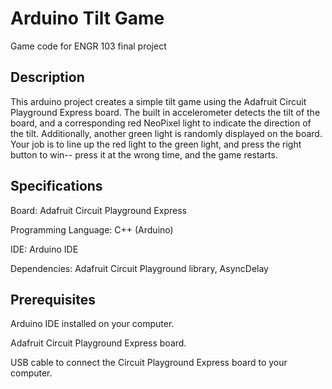 # Arduino Tilt Game
Game code for ENGR 103 final project

## Description

This arduino project creates a simple tilt game using the Adafruit Circuit Playground Express board. The built in accelerometer detects the tilt of the board, and a corresponding red NeoPixel light to indicate the direction of the tilt. Additionally, another green light is randomly displayed on the board. Your job is to line up the red light to the green light, and press the right button to win-- press it at the wrong time, and the game restarts.

## Specifications

Board: Adafruit Circuit Playground Express

Programming Language: C++ (Arduino)

IDE: Arduino IDE

Dependencies: Adafruit Circuit Playground library, AsyncDelay

## Prerequisites

Arduino IDE installed on your computer. 

Adafruit Circuit Playground Express board.

USB cable to connect the Circuit Playground Express board to your computer.



